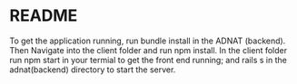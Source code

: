 # README

To get the application running, run bundle install in the ADNAT (backend). Then Navigate into the client folder and run npm install. In the client folder run npm start in your termial to get the front end running; and rails s in the adnat(backend) directory to start the server. 
